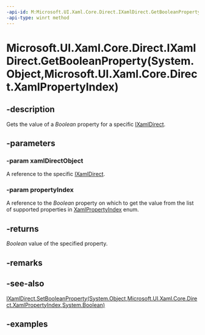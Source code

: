 ```yaml
---
-api-id: M:Microsoft.UI.Xaml.Core.Direct.IXamlDirect.GetBooleanProperty(System.Object,Microsoft.UI.Xaml.Core.Direct.XamlPropertyIndex)
-api-type: winrt method
---
```


# Microsoft.UI.Xaml.Core.Direct.IXamlDirect.GetBooleanProperty(System.Object,Microsoft.UI.Xaml.Core.Direct.XamlPropertyIndex)

<!--
public bool GetBooleanProperty (object xamlDirectObject, Microsoft.UI.Xaml.Core.Direct.XamlPropertyIndex propertyIndex);
-->

## -description

Gets the value of a _Boolean_ property for a specific [IXamlDirect](ixamldirect.md).

## -parameters

### -param xamlDirectObject

A reference to the specific [IXamlDirect](ixamldirect.md).

### -param propertyIndex

A reference to the _Boolean_ property on which to get the value from the list of supported properties in [XamlPropertyIndex](xamlpropertyindex.md) enum.

## -returns

_Boolean_ value of the specified property.

## -remarks

## -see-also

[IXamlDirect.SetBooleanProperty(System.Object,Microsoft.UI.Xaml.Core.Direct.XamlPropertyIndex,System.Boolean)](ixamldirect_setbooleanproperty_1727831336.md)

## -examples

